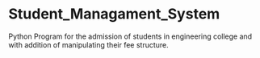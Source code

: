 # Student_Managament_System
Python Program for the admission of students in engineering college and with addition of manipulating their fee structure.
